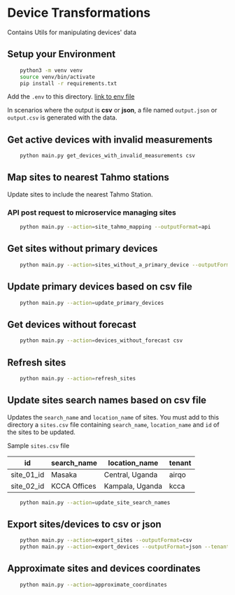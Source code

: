 # Device Transformations

Contains Utils for manipulating devices' data

## Setup your Environment

```bash
    python3 -m venv venv
    source venv/bin/activate
    pip install -r requirements.txt
```

Add the `.env` to this directory. [link to env file](https://docs.google.com/document/d/12SFbaC9aECzQJDtGp4ECkLpMqVAnmQQ22QyqE2d9L94/edit?usp=sharing)

In scenarios where the output is  **csv** or **json**, a file named `output.json` or `output.csv` is generated with the
data.

## Get active devices with invalid measurements

```bash
    python main.py get_devices_with_invalid_measurements csv
```

## Map sites to nearest Tahmo stations

Update sites to include the nearest Tahmo Station.

### API post request to microservice managing sites

```bash
    python main.py --action=site_tahmo_mapping --outputFormat=api
```


## Get sites without primary devices

```bash
    python main.py --action=sites_without_a_primary_device --outputFormat=csv
```

## Update primary devices based on csv file

```bash
    python main.py --action=update_primary_devices
```

## Get devices without forecast

```bash
    python main.py --action=devices_without_forecast csv
```

## Refresh sites

```bash
    python main.py --action=refresh_sites 
```

## Update sites search names based on csv file
Updates the `search_name` and `location_name` of sites. You must add to this directory a `sites.csv` file containing `search_name`, `location_name` and `id` of the sites to  be updated.

Sample `sites.csv` file

| id         | search_name  | location_name   | tenant |
|------------|--------------|-----------------|--------|
| site_01_id | Masaka       | Central, Uganda | airqo  |
| site_02_id | KCCA Offices | Kampala, Uganda | kcca   |

```bash
    python main.py --action=update_site_search_names
```

## Export sites/devices to csv or json
```bash
    python main.py --action=export_sites --outputFormat=csv
    python main.py --action=export_devices --outputFormat=json --tenant=airqo
```

## Approximate sites and devices coordinates
```bash
    python main.py --action=approximate_coordinates
```
